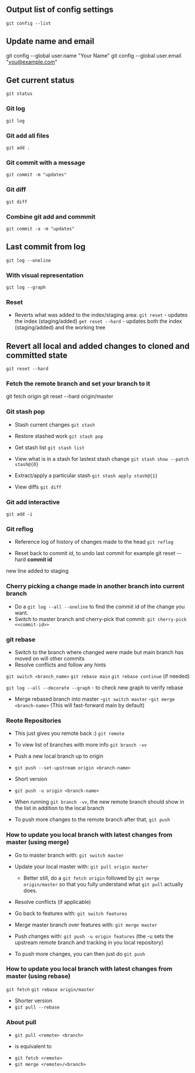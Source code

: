 
## Output list of config settings

`git config --list`

## Update name and email

git config --global user.name "Your Name"
git config --global user.email "you@example.com"



## Get current status

`git status`

### Git log

`git log`

### Git add all files

`git add .`


### Git commit with a message

`git commit -m "updates"`

### Git diff

`git diff`

### Combine git add and commmit

`git commit -a -m "updates"`

## Last commit from log

`git log --oneline`

### With visual representation

`git log --graph`


### Reset

- Reverts what was added to the index/staging area:
`git reset` - updates the index (staging/added)
`get reset --hard` - updates both the index (staging/added) and the working tree

## Revert all local and added changes to cloned and committed state

`git reset --hard`

### Fetch the remote branch and set your branch to it

git fetch origin
git reset --hard origin/master


### Git stash pop

- Stash current changes
`git stash`

- Restore stashed work
`git stash pop` 

- Get stash list
`git stash list`

- View what is in a stash for lastest stash change
`git stash show --patch stash@{0}`

- Extract/apply a particular stash
`git stash apply stash@{1}`

- View diffs
`git diff`


### Git add interactive

`git add -i`

### Git reflog

- Reference log of history of changes made to the head
`git reflog`

- Reset back to commit id, to undo last commit for example
git reset --hard **commit id**

new line added to staging

### Cherry picking a change made in another branch into current branch
- Do a `git log --all --oneline` to find the commit id of the change you want.
- Switch to master branch and cherry-pick that commit:
`git cherry-pick <<commit-id>>`

### git rebase

- Switch to the branch where changed were made but main branch has moved on will other commits
- Resolve conflicts and follow any hints
 
`git switch <branch_name>`
`git rebase main`
`git rebase continue`  (if needed)

`git log --all --decorate --graph` - to check new graph to verify rebase

- Merge rebased branch into master
-`git switch master`
-`git merge <branch-name>`  (This will fast-forward main by default)



### Reote Repositories

- This just gives you remote back :)
`git remote`

- To view list of branches with more info
`git branch -vv`

- Push a new local branch up to origin
- `git push --set-upstream origin <branch-name>`

- Short version
- `git push -u origin <branch-name>`

- When running `git branch -vv`, the new remote branch should show in the list in addition to the local branch

- To push more changes to the remote branch after that, `git push`

### How to update you local branch with latest changes from master (using merge)

* Go to master branch with: `git switch master`

* Update your local master with: `git pull origin master`
  - Better still, do a `git fetch origin` followed by   `git merge origin/master` so that you fully understand what `git pull` actually does.

* Resolve conflicts (if applicable)
* Go back to features with: `git switch features`
* Merge master branch over features with: `git merge master`
* Push changes with: `git push -u origin features` (the -u sets the upstream remote branch and tracking in you local repository)
* To push more changes, you can then just do `git push`

### How to update you local branch with latest changes from master (using rebase)

`git fetch`
`git rebase origin/master`

- Shorter version
- `git pull --rebase`



### About pull

- `git pull <remote> <branch>`

* is equivalent to 
- `git fetch <remote>`
- `git merge <remote>/<branch>`






























